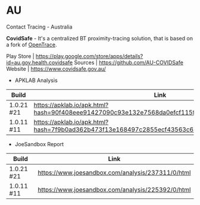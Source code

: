 # AU
Contact Tracing - Australia

**CovidSafe** - It's a centralized BT proximity-tracing solution, that is based on a fork of [OpenTrace](https://github.com/ct-report/OPENTRACE).

Play Store | https://play.google.com/store/apps/details?id=au.gov.health.covidsafe
Sources | https://github.com/AU-COVIDSafe
Website | https://www.covidsafe.gov.au/

- APKLAB Analysis

Build | Link
------|-----
1.0.21 #21 | https://apklab.io/apk.html?hash=90f408eee91427090c93e132e7568da0efcf115f6e60522358ae2423d752abb9
1.0.11 #11 | https://apklab.io/apk.html?hash=7f9b0ad362b473f13e168497c2855ecf43563c61f0609d63d40017e639e1a54b

- JoeSandbox Report

Build | Link
------|-----
1.0.21 #21 | https://www.joesandbox.com/analysis/237311/0/html
1.0.11 #11 | https://www.joesandbox.com/analysis/225392/0/html
